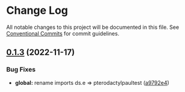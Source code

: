 # Change Log

All notable changes to this project will be documented in this file.
See [Conventional Commits](https://conventionalcommits.org) for commit guidelines.

## [0.1.3](https://github.com/PaulGLujan/react-for-senior-engineers/compare/v0.1.2...v0.1.3) (2022-11-17)

### Bug Fixes

- **global:** rename imports ds.e => pterodactylpaultest ([a9792e4](https://github.com/PaulGLujan/react-for-senior-engineers/commit/a9792e48ada30b27f67ead47eec489fbcadb851c))
